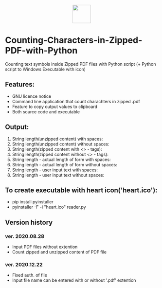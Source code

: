 <p align="center">
<img src="heart.ico" width="60" height="60">
</p>

# Counting-Characters-in-Zipped-PDF-with-Python
Counting text symbols inside Zipped PDF files with Python script (+ Python script to Windows Executable with icon)

## Features:
* GNU licence notice
* Command line application that count charachters in zipped .pdf
* Feature to copy output values to clipboard
* Both source code and executable

## Output:
1. String length(unzipped content) with spaces:
2. String length(unzipped content) without spaces:
3. String length(zipped content with <> - tags):
4. String length(zipped content without <> - tags):
5. String length - actual length of form with spaces:
6. String length - actual length of form without spaces:
7. String length - user input text with spaces:
8. String length - user input text without spaces:

## To create executable with heart icon('heart.ico'):
* pip install pyinstaller
* pyinstaller -F -i "heart.ico" reader.py

## Version history

### ver. 2020.08.28
* Input PDF files without extention
* Count zipped and unzipped content of PDF file

### ver. 2020.12.22
* Fixed auth. of file
* Input file name can be entered with or without '.pdf' extention

